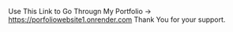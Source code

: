 Use This Link to Go Througn My Portfolio -> https://porfoliowebsite1.onrender.com
Thank You for your support.
